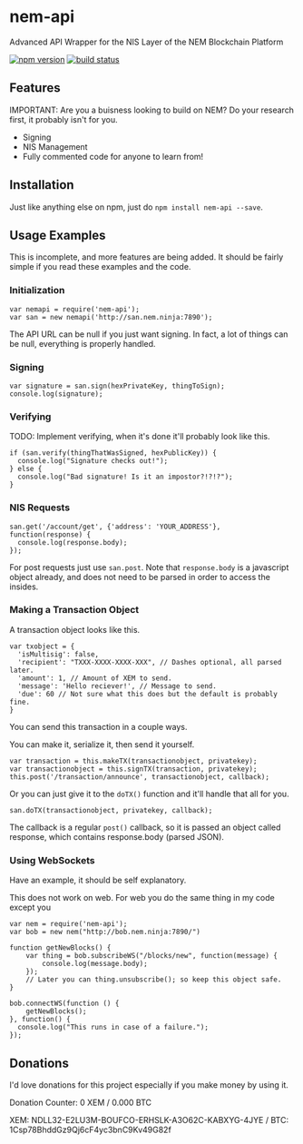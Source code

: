 # nem-api
Advanced API Wrapper for the NIS Layer of the NEM Blockchain Platform

[![npm version](https://img.shields.io/npm/v/nem-api.svg?maxAge=2592000)](https://www.npmjs.com/package/nem-api) [![build status](https://travis-ci.org/nikhiljha/nem-api.svg?branch=master)](https://travis-ci.org/nikhiljha/nem-api)

## Features

IMPORTANT: Are you a buisness looking to build on NEM? Do your research first, it probably isn't for you.

- Signing
- NIS Management
- Fully commented code for anyone to learn from!

## Installation

Just like anything else on npm, just do `npm install nem-api --save`.

## Usage Examples

This is incomplete, and more features are being added. It should be fairly simple if you read these examples and the code.



### Initialization
```
var nemapi = require('nem-api');
var san = new nemapi('http://san.nem.ninja:7890');
```

The API URL can be null if you just want signing. In fact, a lot of things can be null, everything is properly handled.

### Signing
```
var signature = san.sign(hexPrivateKey, thingToSign);
console.log(signature);
```

### Verifying
TODO: Implement verifying, when it's done it'll probably look like this.
```
if (san.verify(thingThatWasSigned, hexPublicKey)) {
  console.log("Signature checks out!");
} else {
  console.log("Bad signature! Is it an impostor?!?!?");
}
```

### NIS Requests
```
san.get('/account/get', {'address': 'YOUR_ADDRESS'}, function(response) {
  console.log(response.body);
});
```

For post requests just use `san.post`. Note that `response.body` is a javascript object already, and does not need to be parsed in order to access the insides.

### Making a Transaction Object

A transaction object looks like this.

```
var txobject = {
  'isMultisig': false,
  'recipient': "TXXX-XXXX-XXXX-XXX", // Dashes optional, all parsed later.
  'amount': 1, // Amount of XEM to send.
  'message': 'Hello reciever!', // Message to send.
  'due': 60 // Not sure what this does but the default is probably fine.
}
```

You can send this transaction in a couple ways.

You can make it, serialize it, then send it yourself.

```
var transaction = this.makeTX(transactionobject, privatekey);
var transactionobject = this.signTX(transaction, privatekey);
this.post('/transaction/announce', transactionobject, callback);
```

Or you can just give it to the `doTX()` function and it'll handle that all for you.

```
san.doTX(transactionobject, privatekey, callback);
```

The callback is a regular `post()` callback, so it is passed an object called
response, which contains response.body (parsed JSON).

### Using WebSockets

Have an example, it should be self explanatory.

This does not work on web. For web you do the same thing in my code except you 

```
var nem = require('nem-api');
var bob = new nem("http://bob.nem.ninja:7890/")

function getNewBlocks() {
    var thing = bob.subscribeWS("/blocks/new", function(message) {
        console.log(message.body);
    });
    // Later you can thing.unsubscribe(); so keep this object safe.
}

bob.connectWS(function () {
    getNewBlocks();
}, function() {
  console.log("This runs in case of a failure.");
});
```

## Donations

I'd love donations for this project especially if you make money by using it.

Donation Counter: 0 XEM / 0.000 BTC

XEM: NDLL32-E2LU3M-BOUFCO-ERHSLK-A3O62C-KABXYG-4JYE / BTC: 1Csp78BhddGz9Qj6cF4yc3bnC9Kv49G82f
